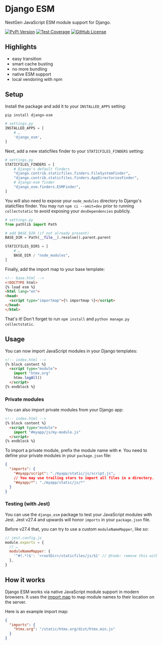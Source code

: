 # Django ESM

NextGen JavaScript ESM module support for Django.

[![PyPi Version](https://img.shields.io/pypi/v/django-esm.svg)](https://pypi.python.org/pypi/django-esm/)
[![Test Coverage](https://codecov.io/gh/codingjoe/django-esm/branch/main/graph/badge.svg)](https://codecov.io/gh/codingjoe/django-esm)
[![GitHub License](https://img.shields.io/github/license/codingjoe/django-esm)](https://raw.githubusercontent.com/codingjoe/django-esm/master/LICENSE)

## Highlights

* easy transition
* smart cache busting
* no more bundling
* native ESM support
* local vendoring with npm

## Setup

Install the package and add it to your `INSTALLED_APPS` setting:

```bash
pip install django-esm
```

```python
# settings.py
INSTALLED_APPS = [
    # …
    'django_esm',
]
```

Next, add a new staticfiles finder to your `STATICFILES_FINDERS` setting:

```python
# settings.py
STATICFILES_FINDERS = [
    # Django's default finders
    "django.contrib.staticfiles.finders.FileSystemFinder",
    "django.contrib.staticfiles.finders.AppDirectoriesFinder",
    # django-esm finder
    "django_esm.finders.ESMFinder",
]
```

You will also need to expose your `node_modules` directory to Django's
staticfiles finder. You may run `npm ci --omit=dev` prior to running
`collectstatic` to avoid exposing your `devDependencies` publicly.

```python
# settings.py
from pathlib import Path

# add BASE_DIR (if not already present)
BASE_DIR = Path(__file__).resolve().parent.parent

STATICFILES_DIRS = [
    # …
    BASE_DIR / "node_modules",
]
```

Finally, add the import map to your base template:

```html
<!-- base.html -->
<!DOCTYPE html>
{% load esm %}
<html lang="en">
<head>
  <script type="importmap">{% importmap %}</script>
</head>
</html>
```

That's it!
Don't forget to run `npm install` and `python manage.py collectstatic`.

## Usage

You can now import JavaScript modules in your Django templates:

```html
<!-- index.html -->
{% block content %}
  <script type="module">
    import "htmx.org"
    htmx.logAll()
  </script>
{% endblock %}
```

### Private modules

You can also import private modules from your Django app:

```html
<!-- index.html -->
{% block content %}
  <script type="module">
    import "#myapp/js/my-module.js"
  </script>
{% endblock %}
```

To import a private module, prefix the module name with `#`.
You need to define your private modules in your `package.json` file:

```json
{
  "imports": {
    "#myapp/script": "./myapp/static/js/script.js",
    // You may use trailing stars to import all files in a directory.
    "#myapp/*": "./myapp/static/js/*"
  }
}
```

### Testing (with Jest)

You can use the `django_esm` package to test your JavaScript modules with Jest.
Jest v27.4 and upwards will honor `imports` in your `package.json` file.

Before v27.4 that, you can try to use a custom `moduleNameMapper`, like so:

```js
// jest.config.js
module.exports = {
  // …
  moduleNameMapper: {
    '^#(.*)$': '<rootDir>/staticfiles/js/$1' // @todo: remove this with Jest >=29.4
  },
}
```

## How it works

Django ESM works via native JavaScript module support in modern browsers.
It uses the [import map](https://developer.mozilla.org/en-US/docs/Web/HTML/Element/script/type/importmap)
to map module names to their location on the server.

Here is an example import map:

```json
{
  "imports": {
    "htmx.org": "/static/htmx.org/dist/htmx.min.js"
  }
}
```
